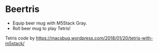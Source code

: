 # Beertris

- Equip beer mug with M5Stack Gray.
- Roll beer mug to play Tetris!

Tetris code by https://macsbug.wordpress.com/2018/01/20/tetris-with-m5stack/
